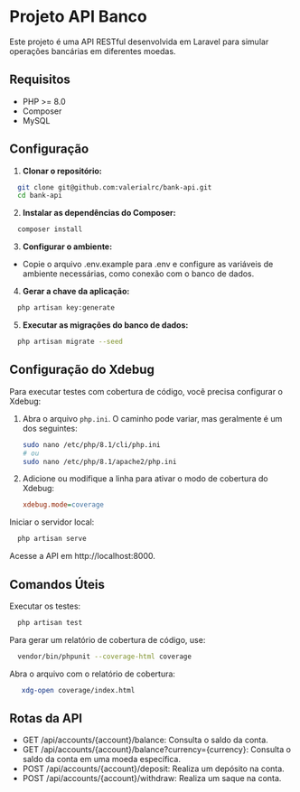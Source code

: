 # Projeto API Banco

Este projeto é uma API RESTful desenvolvida em Laravel para simular operações bancárias em diferentes moedas.

## Requisitos

- PHP >= 8.0
- Composer
- MySQL

## Configuração

1. **Clonar o repositório:**

  ```bash
    git clone git@github.com:valerialrc/bank-api.git
    cd bank-api
  ```

2. **Instalar as dependências do Composer:**

  ```bash
    composer install
  ```
  
3. **Configurar o ambiente:**

- Copie o arquivo .env.example para .env e configure as variáveis de ambiente necessárias, como conexão com o banco de dados.

4. **Gerar a chave da aplicação:**

  ```bash
    php artisan key:generate
  ```

5. **Executar as migrações do banco de dados:**

  ```bash
    php artisan migrate --seed
  ```

## Configuração do Xdebug

Para executar testes com cobertura de código, você precisa configurar o Xdebug:

1. Abra o arquivo `php.ini`. O caminho pode variar, mas geralmente é um dos seguintes:
    ```bash
    sudo nano /etc/php/8.1/cli/php.ini
    # ou
    sudo nano /etc/php/8.1/apache2/php.ini
    ```

2. Adicione ou modifique a linha para ativar o modo de cobertura do Xdebug:
    ```ini
    xdebug.mode=coverage
    ```

Iniciar o servidor local:

  ```bash
    php artisan serve
  ```
Acesse a API em http://localhost:8000.

## Comandos Úteis
Executar os testes:

  ```bash
    php artisan test
  ```

Para gerar um relatório de cobertura de código, use:

  ```bash
    vendor/bin/phpunit --coverage-html coverage
  ```

Abra o arquivo com o relatório de cobertura:

 ```bash
    xdg-open coverage/index.html
  ```

## Rotas da API

- GET /api/accounts/{account}/balance: Consulta o saldo da conta.
- GET /api/accounts/{account}/balance?currency={currency}: Consulta o saldo da conta em uma moeda específica.
- POST /api/accounts/{account}/deposit: Realiza um depósito na conta.
- POST /api/accounts/{account}/withdraw: Realiza um saque na conta.
